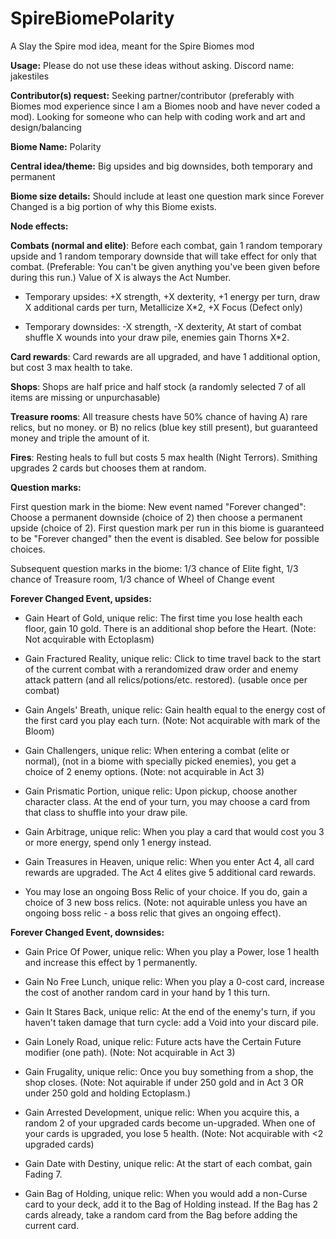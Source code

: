 # SpireBiomePolarity
A Slay the Spire mod idea, meant for the Spire Biomes mod


**Usage:** Please do not use these ideas without asking. Discord name: jakestiles

**Contributor(s) request:** Seeking partner/contributor (preferably with Biomes mod experience since I am a Biomes noob and have never coded a mod). Looking for someone who can help with coding work and art and design/balancing

**Biome Name:** Polarity

**Central idea/theme:** Big upsides and big downsides, both temporary and permanent

**Biome size details:** Should include at least one question mark since Forever Changed is a big portion of why this Biome exists.

**Node effects:**

**Combats (normal and elite)**: Before each combat, gain 1 random temporary upside and 1 random temporary downside that will take effect for only that combat. (Preferable: You can't be given anything you've been given before during this run.) Value of X is always the Act Number. 
	
- Temporary upsides: +X strength, +X dexterity, +1 energy per turn, draw X additional cards per turn, Metallicize X*2, +X Focus (Defect only)
 
- Temporary downsides: -X strength, -X dexterity, At start of combat shuffle X wounds into your draw pile, enemies gain Thorns X*2.
 
**Card rewards**: Card rewards are all upgraded, and have 1 additional option, but cost 3 max health to take.

**Shops**: Shops are half price and half stock (a randomly selected 7 of all items are missing or unpurchasable)

**Treasure rooms**: All treasure chests have 50% chance of having A) rare relics, but no money. or B) no relics (blue key still present), but guaranteed money and triple the amount of it.

**Fires**: Resting heals to full but costs 5 max health (Night Terrors). Smithing upgrades 2 cards but chooses them at random.

**Question marks:**

First question mark in the biome: New event named "Forever changed": Choose a permanent downside (choice of 2) then choose a permanent upside (choice of 2). First question mark per run in this biome is guaranteed to be "Forever changed" then the event is disabled. See below for possible choices.

Subsequent question marks in the biome: 1/3 chance of Elite fight, 1/3 chance of Treasure room, 1/3 chance of Wheel of Change event

**Forever Changed Event, upsides:**

- Gain Heart of Gold, unique relic: The first time you lose health each floor, gain 10 gold. There is an additional shop before the Heart. (Note: Not acquirable with Ectoplasm)
	
- Gain Fractured Reality, unique relic: Click to time travel back to the start of the current combat with a rerandomized draw order and enemy attack pattern (and all relics/potions/etc. restored). (usable once per combat)
	
- Gain Angels' Breath, unique relic: Gain health equal to the energy cost of the first card you play each turn. (Note: Not acquirable with mark of the Bloom)
	
- Gain Challengers, unique relic: When entering a combat (elite or normal), (not in a biome with specially picked enemies), you get a choice of 2 enemy options. (Note: not acquirable in Act 3)
	
- Gain Prismatic Portion, unique relic: Upon pickup, choose another character class. At the end of your turn, you may choose a card from that class to shuffle into your draw pile.
	
- Gain Arbitrage, unique relic: When you play a card that would cost you 3 or more energy, spend only 1 energy instead.
	
- Gain Treasures in Heaven, unique relic: When you enter Act 4, all card rewards are upgraded. The Act 4 elites give 5 additional card rewards.
	
- You may lose an ongoing Boss Relic of your choice. If you do, gain a choice of 3 new boss relics. (Note: not aquirable unless you have an ongoing boss relic - a boss relic that gives an ongoing effect).

**Forever Changed Event, downsides:**

- Gain Price Of Power, unique relic: When you play a Power, lose 1 health and increase this effect by 1 permanently. 
	
- Gain No Free Lunch, unique relic: When you play a 0-cost card, increase the cost of another random card in your hand by 1 this turn.
	
- Gain It Stares Back, unique relic: At the end of the enemy's turn, if you haven't taken damage that turn cycle: add a Void into your discard pile.
	
- Gain Lonely Road, unique relic: Future acts have the Certain Future modifier (one path). (Note: Not acquirable in Act 3)
	
- Gain Frugality, unique relic: Once you buy something from a shop, the shop closes. (Note: Not aquirable if under 250 gold and in Act 3 OR under 250 gold and holding Ectoplasm.)
	
- Gain Arrested Development, unique relic: When you acquire this, a random 2 of your upgraded cards become un-upgraded. When one of your cards is upgraded, you lose 5 health. (Note: Not acquirable with <2 upgraded cards)
	
- Gain Date with Destiny, unique relic: At the start of each combat, gain Fading 7.
	
- Gain Bag of Holding, unique relic: When you would add a non-Curse card to your deck, add it to the Bag of Holding instead. If the Bag has 2 cards already, take a random card from the Bag before adding the current card.
